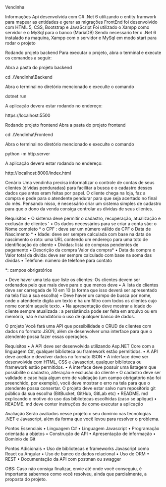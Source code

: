 Vendinha


Informações
Api desenvolvida com C# .Net 6 utilizando o entity framwork para mapear as entidades e gerar as migrações FrontEnd foi desenvolvido com HTML 5, CSS, Bootstrap e JavaScript Foi utilizado o Xampp como servidor e o MySql para o banco (MariaDB) Sendo necessario ter o .Net 6 instalado na maquina, Xampp com o servidor e MySql em modo start para rodar o projeto

Rodando projeto backend
Para executar o projeto, abra o terminal e execute os comandos a seguir:

Abra a pasta do projeto backend

cd .\Vendinha\Backend

Abra o terminal no diretório mencionado e execulte o comando

dotnet run

A aplicação devera estar rodando no endereço:

https://localhost:5500

Rodando projeto frontend
Abra a pasta do projeto frontend

cd .\Vendinha\Frontend

Abra o terminal no diretório mencionado e execulte o comando

python -m http.server

A aplicação devera estar rodando no endereço:

http://localhost:8000/index.html

Cenário
Uma vendinha precisa informatizar o controle de contas de seus clientes (dívidas penduradas) para facilitar a busca e o cadastro desses dados que antes eram feitas por papel. O cliente chega na loja, faz a compra e pede para o atendente pendurar para que seja acertado no final do mês. Pensando nisso, é necessário criar um sistema simples de cadastro para que o dono da venda consiga controlar as dívidas de seus clientes.

Requisitos
• O sistema deve permitir o cadastro, recuperação, atualização e exclusão de clientes ' • Os dados necessários para se criar a conta são: o Nome completo * o CPF : deve ser um número válido de CPF o Data de Nascimento * • Idade: deve ser sempre calculada com base na data de nascimento o roto: uma URL contendo um endereço para uma toto de identificação do cliente • Dívidas: lista de compras pendentes de pagamento • Descrição da compra Valor da compra* • Data da compra o Valor total da dívida: deve ser sempre calculado com base na soma das dívidas • Telefone: número de telefone para contato

*: campos obrigatórios

• Deve haver uma tela que liste os clientes: Os clientes devem ser ordenados pelo que mais deve para o que menos deve • A lista de clientes deve ser carregada de 10 em 10 (a forma que isso deverá ser apresentado na tela fica a sua escolha) • Deve haver um campo de busca por nome, onde o atendente digita um texto e ha um filtro com todos os clientes cujo nome contém aquele texto. • Na apresentação deve mostrar a idade do cliente sempre atualizada : a persistência pode ser feita em arquivo ou em memória, não é mandatório o uso de qualquer banco de dados.

O projeto
Você fará uma API que possibilidade o CRUD de clientes com dados no formato JSON, além de desenvolver uma interface para que o atendente possa fazer essas operações.

Requisitos
• A API deve ser desenvolvida utilizando Asp.NET Core com a linguagem C#, qualquer biblioteca ou framework estão permitidos. • A API deve aceitar e devolver dados no formato ISON • A interface deve ser desenvolvida com HTML, CSS e Javascript, qualquer biblioteca ou framework estão permitidos. • A interface deve possuir uma listagem que possibilite o cadastro, alteração e exclusão do cliente • O cadastro deve ser validado e caso haja algum erro de validação (um campo obrigatório não foi preenchido, por exemplo), você deve mostrar o erro na tela para que o atendente possa consertar. O projeto deve estar salvo num repositório git público da sua escolha (BitBucket, GitHub, GitLab etc) • README. md explicando o motivo do uso das bibliotecas escolhidas (caso se aplique) • README. md deve conter instruções de como executar a aplicação

Avaliação
Serão avaliados nesse projeto o seu domínio nas tecnologias .NET e Javascript, além da forma que você levou para resolver o problema.

Pontos Essenciais
• Linguagem C# • Linguagem Javascript • Programação orientada a objetos • Construção de API • Apresentação de informação • Dominio de Git

Pontos Adicionais
• Uso de bibliotecas e frameworks Javascript como React ou Angular • Uso de banco de dados relacional • Uso de ORM • REST • Documentação da API com postman ou swagger

OBS: Caso não consiga finalizar, envie até onde você conseguiu, é importante sabermos como você resolveu, ainda que parcialmente, a proposta do projeto.
